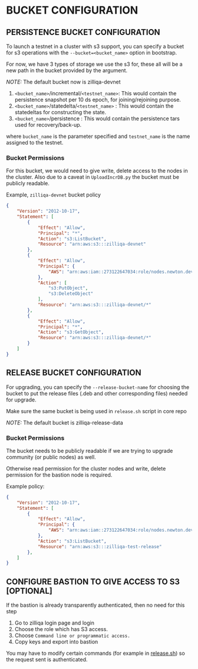 # BUCKET CONFIGURATION

## PERSISTENCE BUCKET CONFIGURATION

To launch a testnet in a cluster with s3 support, you can specify a bucket
for s3 operations with the `--bucket=<bucket_name>` option in bootstrap.

For now, we have 3 types of storage we use the s3 for, these all will be a new path
in the bucket provided by the argument.

*NOTE:* The default bucket now is zilliqa-devnet

1. `<bucket_name>`/incremental/`<testnet_name>`: This would contain the persistence
snapshot per 10 ds epoch, for joining/rejoining purpose.
2. `<bucket_name>`/statedelta/`<testnet_name>` : This would contain the statedeltas
for constructing the state.
3. `<bucket_name>`/persistence : This would contain the persistence tars
used for recovery/back-up.

where `bucket_name` is the parameter specified and `testnet_name` is the name assigned
to the testnet.

### Bucket Permissions

For this bucket, we would need to give write, delete access to the nodes in the cluster.
Also due to a caveat in `UploadIncrDB.py` the bucket must be publicly readable.

Example, `zilliqa-devnet` bucket policy

``` json
{
    "Version": "2012-10-17",
    "Statement": [
        {
            "Effect": "Allow",
            "Principal": "*",
            "Action": "s3:ListBucket",
            "Resource": "arn:aws:s3:::zilliqa-devnet"
        },
        {
            "Effect": "Allow",
            "Principal": {
                "AWS": "arn:aws:iam::273122647034:role/nodes.newton.dev.z7a.xyz.k8s.local"
            },
            "Action": [
                "s3:PutObject",
                "s3:DeleteObject"
            ],
            "Resource": "arn:aws:s3:::zilliqa-devnet/*"
        },
        {
            "Effect": "Allow",
            "Principal": "*",
            "Action": "s3:GetObject",
            "Resource": "arn:aws:s3:::zilliqa-devnet/*"
        }
    ]
}

```

## RELEASE BUCKET CONFIGURATION

For upgrading, you can specify the `--release-bucket-name` for choosing the bucket
to put the release files (.deb and other corresponding files) needed for upgrade.

Make sure the same bucket is being used in `release.sh` script in core repo

*NOTE:* The default bucket is zilliqa-release-data

### Bucket Permissions

The bucket needs to be publicly readable if we are trying to upgrade community
(or public nodes) as well.

Otherwise read permission for the cluster nodes and write, delete permission
for the bastion node is required.

Example policy:

``` json
{
    "Version": "2012-10-17",
    "Statement": [
        {
            "Effect": "Allow",
            "Principal": {
                "AWS": "arn:aws:iam::273122647034:role/nodes.newton.dev.z7a.xyz.k8s.local"
            },
            "Action": "s3:ListBucket",
            "Resource": "arn:aws:s3:::zilliqa-test-release"
        },
    ]
}
```

## CONFIGURE BASTION TO GIVE ACCESS TO S3 [OPTIONAL]

If the bastion is already transparently authenticated, then no need for this step

1. Go to zilliqa login page and login
2. Choose the role which has S3 access.
3. Choose `Command line or programmatic access.`
4. Copy keys and export into bastion

You may have to modify certain commands
(for example in [release.sh](https://github.com/Zilliqa/Zilliqa/blob/627caccb948e52a91f72384422692186d79e4fb3/scripts/release.sh#L291))
so the request sent is authenticated.

